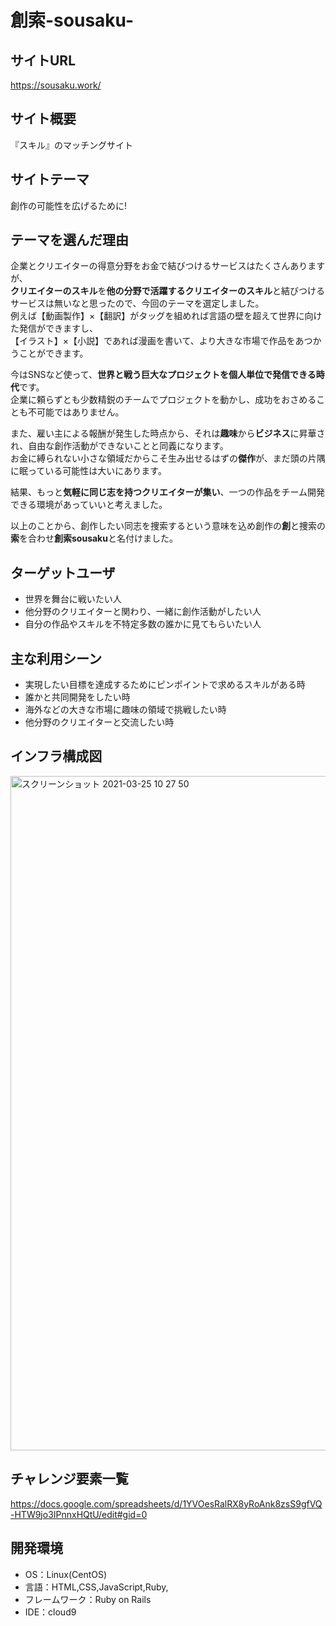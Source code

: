 # 創索-sousaku-

## サイトURL
https://sousaku.work/

## サイト概要
『スキル』のマッチングサイト

## サイトテーマ
創作の可能性を広げるために!

## テーマを選んだ理由
企業とクリエイターの得意分野をお金で結びつけるサービスはたくさんありますが、  
**クリエイターのスキル**を**他の分野で活躍するクリエイターのスキル**と結びつけるサービスは無いなと思ったので、今回のテーマを選定しました。  
例えば【動画製作】×【翻訳】がタッグを組めれば言語の壁を超えて世界に向けた発信ができますし、  
【イラスト】×【小説】であれば漫画を書いて、より大きな市場で作品をあつかうことができます。  

今はSNSなど使って、**世界と戦う巨大なプロジェクトを個人単位で発信できる時代**です。  
企業に頼らずとも少数精鋭のチームでプロジェクトを動かし、成功をおさめることも不可能ではありません。  

また、雇い主による報酬が発生した時点から、それは**趣味**から**ビジネス**に昇華され、自由な創作活動ができないことと同義になります。  
お金に縛られない小さな領域だからこそ生み出せるはずの**傑作**が、まだ頭の片隅に眠っている可能性は大いにあります。  

結果、もっと**気軽に同じ志を持つクリエイターが集い**、一つの作品をチーム開発できる環境があっていいと考えました。  

以上のことから、創作したい同志を捜索するという意味を込め創作の**創**と捜索の**索**を合わせ**創索sousaku**と名付けました。  

## ターゲットユーザ
- 世界を舞台に戦いたい人
- 他分野のクリエイターと関わり、一緒に創作活動がしたい人
- 自分の作品やスキルを不特定多数の誰かに見てもらいたい人

## 主な利用シーン
- 実現したい目標を達成するためにピンポイントで求めるスキルがある時
- 誰かと共同開発をしたい時
- 海外などの大きな市場に趣味の領域で挑戦したい時
- 他分野のクリエイターと交流したい時

## インフラ構成図

<img width="1079" alt="スクリーンショット 2021-03-25 10 27 50" src="https://user-images.githubusercontent.com/71240694/112405022-d1b4fa00-8d54-11eb-823c-a192d216a991.png">


## チャレンジ要素一覧
https://docs.google.com/spreadsheets/d/1YVOesRalRX8yRoAnk8zsS9gfVQ-HTW9jo3IPnnxHQtU/edit#gid=0


## 開発環境
- OS：Linux(CentOS)
- 言語：HTML,CSS,JavaScript,Ruby,
- フレームワーク：Ruby on Rails
- IDE：cloud9
